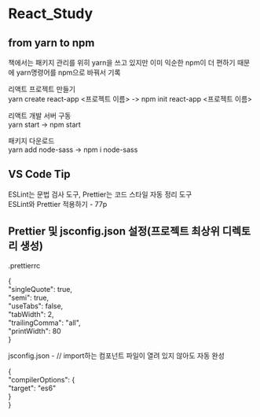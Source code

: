 # React_Study

## from yarn to npm

책에서는 패키지 관리를 위히 yarn을 쓰고 있지만 이미 익순한 npm이 더 편하기 때문에 yarn명령어를 npm으로 바꿔서 기록

리액트 프로젝트 만들기  
yarn create react-app <프로젝트 이름> -> npm init react-app <프로젝트 이름>

리액트 개발 서버 구동  
yarn start -> npm start

패키지 다운로드  
yarn add node-sass -> npm i node-sass

## VS Code Tip

ESLint는 문법 검사 도구, Prettier는 코드 스타일 자동 정리 도구  
ESLint와 Prettier 적용하기 - 77p

## Prettier 및 jsconfig.json 설정(프로젝트 최상위 디렉토리 생성)

.prettierrc

{  
"singleQuote": true,  
"semi": true,  
"useTabs": false,  
"tabWidth": 2,  
"trailingComma": "all",  
"printWidth": 80  
}

jsconfig.json - // import하는 컴포넌트 파일이 열려 있지 않아도 자동 완성

{  
 "compilerOptions": {  
 "target": "es6"  
 }  
}
